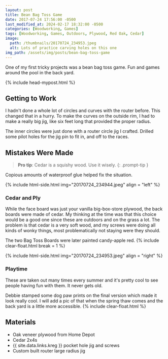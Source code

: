 ```yaml
---
layout: post
title: Bean Bag Toss Game
date: 2017-07-24 17:56:00 -0500
last_modified_at: 2024-02-17 18:32:00 -0500
categories: [Woodworking, Games]
tags: [Woodworking, Games, Outdoors, Plywood, Red Oak, Cedar]
image:
  path: /thumbnails/20170724_234953.jpeg
  alt: Lots of practice carving holes on this one
img_path: /assets/img/posts/bean-bag-toss-game
---
```


One of my first tricky projects was a bean bag toss game. Fun and games around the pool in the back yard.

{% include head-mypost.html %}

## Getting to Work

I hadn't done a whole lot of circles and curves with the router before. This changed that in a hurry. To make the curves on the outside rim, I had to make a really big jig, like six feet long that provided the proper radius.

The inner circles were just done with a router circle jig I crafted. Drilled some pilot holes for the jig pin to fit in, and off to the races.

## Mistakes Were Made

> **Pro tip**: Cedar is a squishy wood. Use it wisely.
> {: .prompt-tip }

Copious amounts of waterproof glue helped fix the situation.

{% include html-side.html img="20170724_234944.jpeg" align = "left" %}

### Cedar and Ply

While the face board was just your vanilla big-box-store plywood, the back boards were made of cedar. My thinking at the time was that this choice would be a good one since these are outdoors and on the grass a lot. The problem is that cedar is a very soft wood, and my screws were doing all kinds of wonky things, most problematically not staying were they should.

The two Bag Toss Boards were later painted candy-apple red.
{% include clear-float.html break = 1 %}

{% include html-side.html img="20170724_234953.jpeg" align = "right" %}

### Playtime

These are taken out many times every summer and it's pretty cool to see people having fun with them. It never gets old.

Debbie stamped some dog paw prints on the final version which made it look really cool. I will add a pic of that when the spring thaw comes and the back yard is a little more accessible.
{% include clear-float.html %}

## Materials

- Oak veneer plywood from Home Depot
- Cedar 2x4s
- {{ site.data.links.kreg }} pocket hole jig and screws
- Custom built router large radius jig
